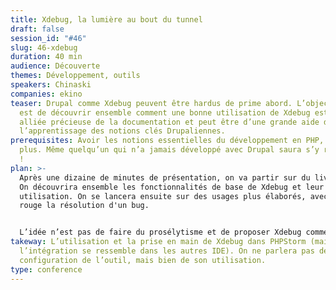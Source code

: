 ```yaml
---
title: Xdebug, la lumière au bout du tunnel
draft: false
session_id: "#46"
slug: 46-xdebug
duration: 40 min
audience: Découverte
themes: Développement, outils
speakers: Chinaski
companies: ekino
teaser: Drupal comme Xdebug peuvent être hardus de prime abord. L’objectif ici
  est de découvrir ensemble comment une bonne utilisation de Xdebug est une
  alliée précieuse de la documentation et peut être d’une grande aide dans
  l’apprentissage des notions clés Drupaliennes.
prerequisites: Avoir les notions essentielles du développement en PHP, rien de
  plus. Même quelqu’un qui n’a jamais développé avec Drupal saura s’y retrouver
  !
plan: >-
  Après une dizaine de minutes de présentation, on va partir sur du live coding.
  On découvrira ensemble les fonctionnalités de base de Xdebug et leur
  utilisation. On se lancera ensuite sur des usages plus élaborés, avec pour fil
  rouge la résolution d'un bug.


  L’idée n’est pas de faire du prosélytisme et de proposer Xdebug comme solution à tout et n'importe quoi, mais bien de présenter l’outil d'une façon pragmatique, avec ses avantages et inconvénients.
takeway: L’utilisation et la prise en main de Xdebug dans PHPStorm (mais
  l’intégration se ressemble dans les autres IDE). On ne parlera pas de la
  configuration de l’outil, mais bien de son utilisation.
type: conference
---
```

